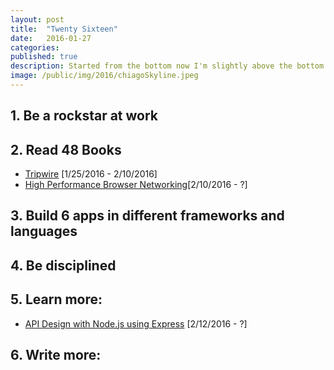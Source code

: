 ```yaml
---
layout: post
title:  "Twenty Sixteen"
date:   2016-01-27
categories:
published: true
description: Started from the bottom now I'm slightly above the bottom.
image: /public/img/2016/chiagoSkyline.jpeg
---
```


## 1. Be a rockstar at work

## 2. Read 48 Books
* [Tripwire](http://amzn.com/0425264394) [1/25/2016 - 2/10/2016]
* [High Performance Browser Networking](http://amzn.com/1449344763)[2/10/2016 - ?]

## 3. Build 6 apps in different frameworks and languages

## 4. Be disciplined

## 5. Learn more:
* [API Design with Node.js using Express](https://frontendmasters.com/courses/api-design-nodejs/) [2/12/2016 - ?]

## 6. Write more:
